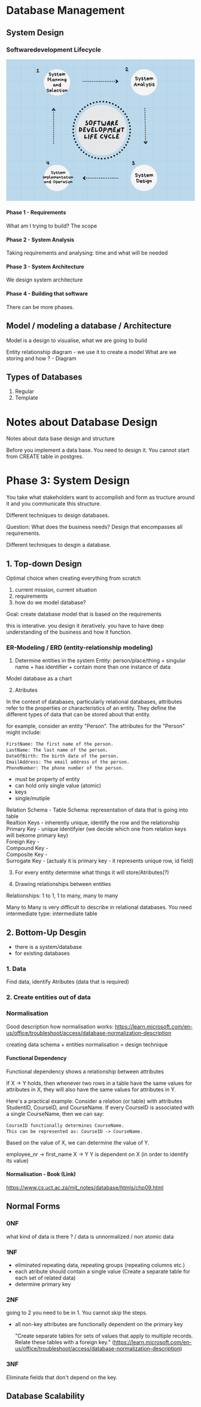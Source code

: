 # Database Management

## System Design

### Softwaredevelopment Lifecycle
![alt text](https://github.com/aleksandraklofat/database_design_notes/blob/main/software%20development%20life%20cycle.png)

#### Phase 1 - Requirements
What am I trying to build?
The scope

#### Phase 2 - System Analysis

Taking requirements and analysing: time and what will be needed

#### Phase 3 - System Architecture

We design system architecture

#### Phase 4 - Building that software

There can be more phases.


## Model / modeling a database / Architecture

Model is a design to visualise, what we are going to build

Entity relationship diagram - we use it to create a model
What are we storing and how ? - Diagram


## Types of Databases
1. Regular 
2. Template


# Notes about Database Design
Notes about data base design and structure 

Before you implement a data base. You need to design it. 
You cannot start from CREATE table in postgres. 

# Phase 3: System Design

You take what stakeholders want to accomplish and form as tructure around it and you communicate this structure.

Different techniques to design databases. 

Question: What does the business needs?
Design that encompasses all requirements. 

Different techniques to desgin a database.

## 1. Top-down Design
Optimal choice when creating everything from scratch

1. current mission, current situation
2. requirements
3. how do we model database? 

Goal: create database model that is based on the requirements

this is interative. you design it iteratively. 
you have to have deep understanding of the business and how it function. 

### ER-Modeling / ERD (entity-relationship modeling)

1. Determine entities in the system
Entity: 
person/place/thing + singular name + has identifier + contain more than one instance of data

Model database as a chart


2. Atributes 

In the context of databases, particularly relational databases, attributes refer to the properties or characteristics of an entity. They define the different types of data that can be stored about that entity.

for example, consider an entity "Person". The attributes for the "Person" might include:

    FirstName: The first name of the person.
    LastName: The last name of the person.
    DateOfBirth: The birth date of the person.
    EmailAddress: The email address of the person.
    PhoneNumber: The phone number of the person.

- must be property of entity
- can hold only single value (atomic)
- keys
- single/mutiple

Relation Schema - Table Schema: representation of data that is going into table </br>
Realtion Keys - inherently unique, identify the row and the relationship </br>
Primary Key - unique identifyier (we decide which one from relation keys will bekome primary key) </br>
Foreign Key - </br>
Compound Key - </br>
Composite Key - </br>
Surrogate Key - (actualy it is primary key - it represents unique row, id field) </br>

3. For every entity determine what things it will store/Atributes(?)

4. Drawing relationships between entities

Relationships: 1 to 1, 1 to many, many to many

Many to Many is very difficult to describe in relational databases. 
You need intermediate type: intermediate table

## 2. Bottom-Up Desgin

- there is a system/database
- for existing databases

### 1. Data
Find data, identify Atributes (data that is required)

### 2. Create entities out of data

### Normalisation

Good description how normalisation works:
https://learn.microsoft.com/en-us/office/troubleshoot/access/database-normalization-description

creating data schema + entities
normalisation = design technique 

#### Functional Dependency
Functional dependency shows a relationship between attributes

If X → Y holds, then whenever two rows in a table have the same values for attributes in X, they will also have the same values for attributes in Y.


Here's a practical example:
Consider a relation (or table) with attributes StudentID, CourseID, and CourseName. If every CourseID is associated with a single CourseName, then we can say:

    CourseID functionally determines CourseName.
    This can be represented as: CourseID -> CourseName.

Based on the value of X, we can determine the value of Y. 

employee_nr → first_name
X → Y
Y is dependent on X (in order to identify its value)

#### Normalisation - Book (Link)
https://www.cs.uct.ac.za/mit_notes/database/htmls/chp09.html

## Normal Forms

### 0NF 

what kind of data is there ? /
data is unnormalized /
non atomic data 

### 1NF
- eliminated repeating data, repeating groups (repeating columns etc.)
- each atribute should contain a single value (Create a separate table for each set of related data)
- determine primary key

### 2NF
going to 2 you need to be in 1. You cannot skip the steps. 
- all non-key attributes are functionally dependent on the primary key

    "Create separate tables for sets of values that apply to multiple records.
    Relate these tables with a foreign key." (https://learn.microsoft.com/en-us/office/troubleshoot/access/database-normalization-description)


### 3NF 
Eliminate fields that don't depend on the key.

## Database Scalability